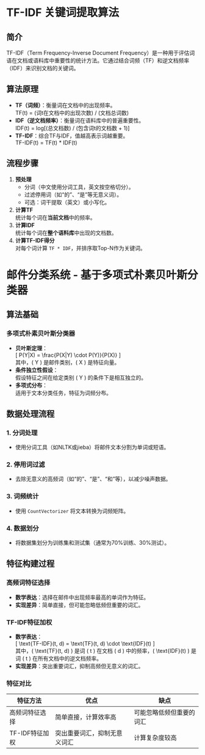 # TF-IDF 关键词提取算法

## 简介
TF-IDF（Term Frequency-Inverse Document Frequency）是一种用于评估词语在文档或语料库中重要性的统计方法。它通过结合词频（TF）和逆文档频率（IDF）来识别文档的关键词。

## 算法原理
- **TF（词频）**：衡量词在文档中的出现频率。  
  TF(t) = (词t在文档中的出现次数) / (文档总词数)  
- **IDF（逆文档频率）**：衡量词在语料库中的普遍重要性。  
  IDF(t) = log[(总文档数) / (包含词t的文档数 + 1)] 
- **TF-IDF**：综合TF与IDF，值越高表示词越重要。  
  TF-IDF(t) = TF(t) * IDF(t)

## 流程步骤
1. **预处理**  
   - 分词（中文使用分词工具，英文按空格切分）。
   - 过滤停用词（如“的”、“是”等无意义词）。
   - 可选：词干提取（英文）或小写化。
2. **计算TF**  
   统计每个词在**当前文档**中的频率。
3. **计算IDF**  
   统计每个词在**整个语料库**中出现的文档数。
4. **计算TF-IDF得分**  
   对每个词计算 `TF * IDF`，并排序取Top-N作为关键词。

# 邮件分类系统 - 基于多项式朴素贝叶斯分类器
## 算法基础
### 多项式朴素贝叶斯分类器
- **贝叶斯定理**：  
  \[
  P(Y|X) = \frac{P(X|Y) \cdot P(Y)}{P(X)}
  \]  
  其中，\( Y \) 是邮件类别，\( X \) 是特征向量。
- **条件独立性假设**：  
  假设特征之间在给定类别 \( Y \) 的条件下是相互独立的。
- **多项式分布**：  
  适用于文本分类任务，特征为词频分布。

## 数据处理流程
### 1. 分词处理
- 使用分词工具（如NLTK或jieba）将邮件文本分割为单词或短语。
### 2. 停用词过滤
- 去除无意义的高频词（如“的”、“是”、“和”等），以减少噪声数据。
### 3. 词频统计
- 使用 `CountVectorizer` 将文本转换为词频矩阵。
### 4. 数据划分
- 将数据集划分为训练集和测试集（通常为70%训练、30%测试）。

## 特征构建过程
### 高频词特征选择
- **数学表达**：选择在邮件中出现频率最高的单词作为特征。
- **实现差异**：简单直接，但可能忽略低频但重要的词汇。

### TF-IDF特征加权
- **数学表达**：  
  \[
  \text{TF-IDF}(t, d) = \text{TF}(t, d) \cdot \text{IDF}(t)
  \]  
  其中，\( \text{TF}(t, d) \) 是词 \( t \) 在文档 \( d \) 中的频率，\( \text{IDF}(t) \) 是词 \( t \) 在所有文档中的逆文档频率。
- **实现差异**：突出重要词汇，抑制高频但无意义的词汇。

### 特征对比
| 特征方法         | 优点                                  | 缺点                                  |
|------------------|---------------------------------------|---------------------------------------|
| 高频词特征选择   | 简单直接，计算效率高                  | 可能忽略低频但重要的词汇              |
| TF-IDF特征加权   | 突出重要词汇，抑制无意义词汇          | 计算复杂度较高                        |
